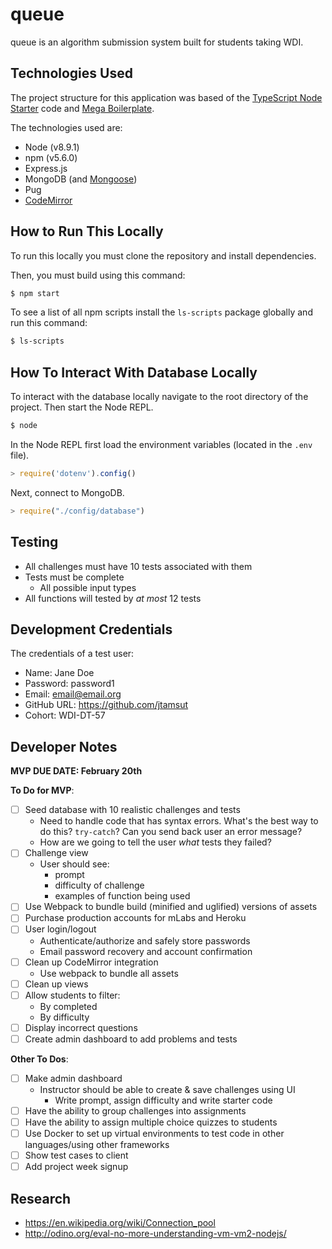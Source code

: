 # queue 

queue is an algorithm submission system built for students taking WDI.

## Technologies Used 

The project structure for this application was based of the [TypeScript Node Starter](https://github.com/Microsoft/TypeScript-Node-Starter#typescript-node-starter) code and [Mega Boilerplate](http://megaboilerplate.com/).

The technologies used are: 

* Node (v8.9.1)
* npm (v5.6.0)
* Express.js 
* MongoDB (and [Mongoose](http://mongoosejs.com/docs/schematypes.html))
* Pug
* [CodeMirror](http://codemirror.net/doc/manual.html)

## How to Run This Locally

To run this locally you must clone the repository and install dependencies. 

Then, you must build using this command: 

```bash 
$ npm start
```

To see a list of all npm scripts install the `ls-scripts` package globally and run this command: 

```bash 
$ ls-scripts
```

## How To Interact With Database Locally 

To interact with the database locally navigate to the root directory of the project. Then start the Node REPL.

```bash 
$ node 
```

In the Node REPL first load the environment variables (located in the `.env` file).

```js
> require('dotenv').config()
```

Next, connect to MongoDB.

```js
> require("./config/database")
```

## Testing 

* All challenges must have 10 tests associated with them 
* Tests must be complete
    - All possible input types 
* All functions will tested by *at most* 12 tests

## Development Credentials 

The credentials of a test user: 

* Name: Jane Doe 
* Password: password1
* Email: email@email.org
* GitHub URL: https://github.com/jtamsut
* Cohort: WDI-DT-57

## Developer Notes

**MVP DUE DATE: February 20th**

**To Do for MVP**:

- [ ] Seed database with 10 realistic challenges and tests
    * Need to handle code that has syntax errors. What's the best way to do this? `try-catch`? Can you send back user an error message?
    * How are we going to tell the user *what* tests they failed?
- [ ] Challenge view 
     * User should see: 
        - prompt 
        - difficulty of challenge
        - examples of function being used 
- [ ] Use Webpack to bundle build (minified and uglified) versions of assets
- [ ] Purchase production accounts for mLabs and Heroku
- [ ] User login/logout 
    * Authenticate/authorize and safely store passwords 
    * Email password recovery and account confirmation
- [ ] Clean up CodeMirror integration 
    * Use webpack to bundle all assets
- [ ] Clean up views 
- [ ] Allow students to filter: 
    * By completed 
    * By difficulty
- [ ] Display incorrect questions 
- [ ] Create admin dashboard to add problems and tests

**Other To Dos**: 

- [ ] Make admin dashboard 
    * Instructor should be able to create & save challenges using UI
        - Write prompt, assign difficulty and write starter code 
- [ ] Have the ability to group challenges into assignments
- [ ] Have the ability to assign multiple choice quizzes to students
- [ ] Use Docker to set up virtual environments to test code in other languages/using other frameworks
- [ ] Show test cases to client
- [ ] Add project week signup 

## Research

* https://en.wikipedia.org/wiki/Connection_pool
* http://odino.org/eval-no-more-understanding-vm-vm2-nodejs/

<!-- 

Store session in DB -> sessions collections
 -->